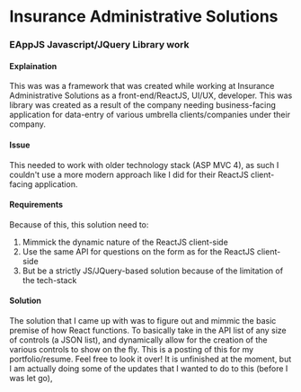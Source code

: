 # Insurance Administrative Solutions
### EAppJS Javascript/JQuery Library work

#### Explaination
This was was a framework that was created while working at Insurance Administrative Solutions as a front-end/ReactJS, UI/UX, developer. This was library was created as a result of the company needing business-facing application for data-entry of various umbrella clients/companies under their company. 

#### Issue
This needed to work with older technology stack (ASP MVC 4), as such I couldn't use a more modern approach like I did for their ReactJS client-facing application.

#### Requirements
Because of this, this solution need to:
1. Mimmick the dynamic nature of the ReactJS client-side 
2. Use the same API for questions on the form as for the ReactJS client-side
3. But be a strictly JS/JQuery-based solution because of the limitation of the tech-stack

#### Solution
The solution that I came up with was to figure out and mimmic the basic premise of how React functions. To basically take in the API list of any size of controls (a JSON list), and dynamically allow for the creation of the various controls to show on the fly. This is a posting of this for my portfolio/resume. Feel free to look it over! It is unfinished at the moment, but I am actually doing some of the updates that I wanted to do to this (before I was let go),
